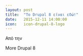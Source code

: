 ```yaml
---
layout: post
title:  "Το Drupal 8 είναι εδώ!"
date:   2015-12-11 14:00:00
icon:   icon-drupal-8-logo
---
```

Από την 

<!-- more -->

More Drupal 8



